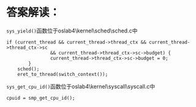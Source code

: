 # 答案解读：
`sys_yield()`函数位于oslab4\kernel\sched\sched.c中

```
if (current_thread && current_thread->thread_ctx && current_thread->thread_ctx->sc 
                && current_thread->thread_ctx->sc->budget) {
                current_thread->thread_ctx->sc->budget = 0;
        }
	sched();
	eret_to_thread(switch_context());
```

`sys_get_cpu_id()`函数位于oslab4\kernel\syscall\syscall.c中

```
cpuid = smp_get_cpu_id();
```
